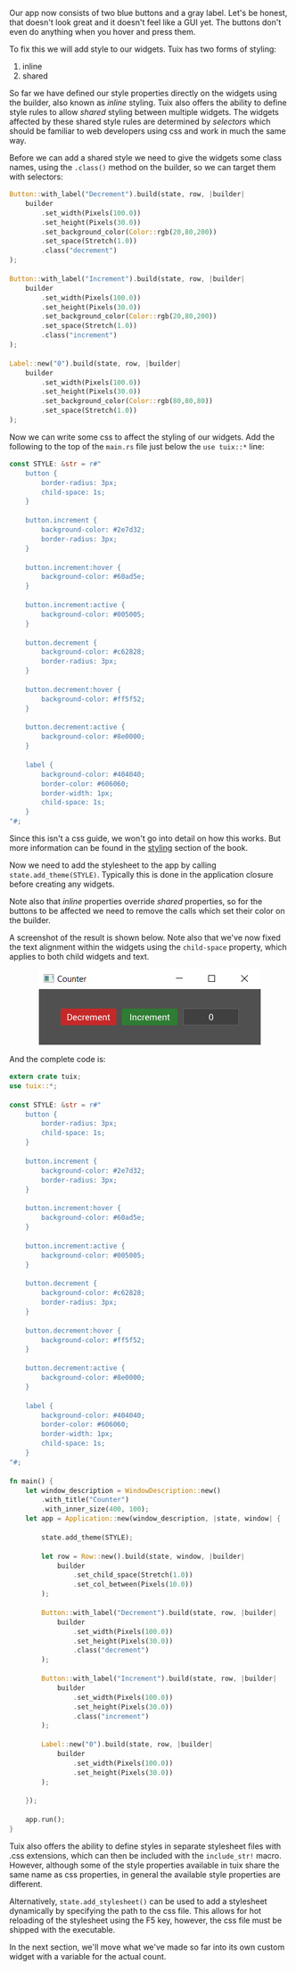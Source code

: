 
Our app now consists of two blue buttons and a gray label. Let's be honest, that doesn't look great and it doesn't feel like a GUI yet. The buttons don't even do anything when you hover and press them.

To fix this we will add style to our widgets. Tuix has two forms of styling:
1. inline
2. shared

So far we have defined our style properties directly on the widgets using the builder, also known as *inline* styling. Tuix also offers the ability to define style rules to allow *shared* styling between multiple widgets. The widgets affected by these shared style rules are determined by *selectors* which should be familiar to web developers using css and work in much the same way.

Before we can add a shared style we need to give the widgets some class names, using the `.class()` method on the builder, so we can target them with selectors:

```rs
Button::with_label("Decrement").build(state, row, |builder| 
    builder
        .set_width(Pixels(100.0))
        .set_height(Pixels(30.0))
        .set_background_color(Color::rgb(20,80,200))
        .set_space(Stretch(1.0))
        .class("decrement")
);

Button::with_label("Increment").build(state, row, |builder| 
    builder
        .set_width(Pixels(100.0))
        .set_height(Pixels(30.0))
        .set_background_color(Color::rgb(20,80,200))
        .set_space(Stretch(1.0))
        .class("increment")
);

Label::new("0").build(state, row, |builder| 
    builder
        .set_width(Pixels(100.0))
        .set_height(Pixels(30.0))
        .set_background_color(Color::rgb(80,80,80))
        .set_space(Stretch(1.0))
);
```

Now we can write some css to affect the styling of our widgets. Add the following to the top of the `main.rs` file just below the `use tuix::*` line:

```rs
const STYLE: &str = r#"
    button {
        border-radius: 3px;
        child-space: 1s;
    }

    button.increment {
        background-color: #2e7d32;
        border-radius: 3px;
    }

    button.increment:hover {
        background-color: #60ad5e;
    }

    button.increment:active {
        background-color: #005005;
    }
    
    button.decrement {
        background-color: #c62828;
        border-radius: 3px;
    }

    button.decrement:hover {
        background-color: #ff5f52;
    }

    button.decrement:active {
        background-color: #8e0000;
    }

    label {
        background-color: #404040;
        border-color: #606060;
        border-width: 1px;
        child-space: 1s;
    }
"#;
```
Since this isn't a css guide, we won't go into detail on how this works. But more information can be found in the [styling]() section of the book.

Now we need to add the stylesheet to the app by calling `state.add_theme(STYLE)`. Typically this is done in the application closure before creating any widgets.

Note also that *inline* properties override *shared* properties, so for the buttons to be affected we need to remove the calls which set their color on the builder. 

A screenshot of the result is shown below. Note also that we've now fixed the text alignment within the widgets using the `child-space` property, which applies to both child widgets and text.

<p align="center"><img src="../images/quick_guide/styling_widgets.png" alt="tuix app"></p>

And the complete code is:

```rust
extern crate tuix;
use tuix::*;

const STYLE: &str = r#"
    button {
        border-radius: 3px;
        child-space: 1s;
    }

    button.increment {
        background-color: #2e7d32;
        border-radius: 3px;
    }

    button.increment:hover {
        background-color: #60ad5e;
    }

    button.increment:active {
        background-color: #005005;
    }
    
    button.decrement {
        background-color: #c62828;
        border-radius: 3px;
    }

    button.decrement:hover {
        background-color: #ff5f52;
    }

    button.decrement:active {
        background-color: #8e0000;
    }

    label {
        background-color: #404040;
        border-color: #606060;
        border-width: 1px;
        child-space: 1s;
    }
"#;

fn main() {
    let window_description = WindowDescription::new()
        .with_title("Counter")
        .with_inner_size(400, 100);
    let app = Application::new(window_description, |state, window| {

        state.add_theme(STYLE);
        
        let row = Row::new().build(state, window, |builder| 
            builder
                .set_child_space(Stretch(1.0))
                .set_col_between(Pixels(10.0))
        );

        Button::with_label("Decrement").build(state, row, |builder| 
            builder
                .set_width(Pixels(100.0))
                .set_height(Pixels(30.0))
                .class("decrement")
        );

        Button::with_label("Increment").build(state, row, |builder| 
            builder
                .set_width(Pixels(100.0))
                .set_height(Pixels(30.0))
                .class("increment")
        );

        Label::new("0").build(state, row, |builder| 
            builder
                .set_width(Pixels(100.0))
                .set_height(Pixels(30.0))
        );

    });

    app.run();
}

```

Tuix also offers the ability to define styles in separate stylesheet files with .css extensions, which can then be included with the `include_str!` macro. However, although some of the style properties available in tuix share the same name as css properties, in general the available style properties are different.

Alternatively, `state.add_stylesheet()` can be used to add a stylesheet dynamically by specifying the path to the css file. This allows for hot reloading of the stylesheet using the F5 key, however, the css file must be shipped with the executable.

In the next section, we'll move what we've made so far into its own custom widget with a variable for the actual count.